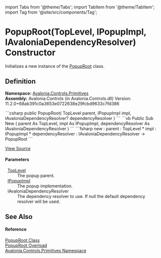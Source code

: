 import Tabs from '@theme/Tabs'; 
import TabItem from '@theme/TabItem'; 
import Tag from '@site/src/components/Tag'; 

# PopupRoot(TopLevel, IPopupImpl, IAvaloniaDependencyResolver) Constructor


Initializes a new instance of the <a href="T_Avalonia_Controls_Primitives_PopupRoot">PopupRoot</a> class.



## Definition
**Namespace:** <a href="N_Avalonia_Controls_Primitives">Avalonia.Controls.Primitives</a>  
**Assembly:** Avalonia.Controls (in Avalonia.Controls.dll) Version: 11.2.0+68ab391c0a3653e0722638e29fcbd9633c7fd386

<Tabs groupId="api-code-preview">
<TabItem value="csharp" label="C#">
```csharp
public PopupRoot(
	TopLevel parent,
	IPopupImpl impl,
	IAvaloniaDependencyResolver? dependencyResolver
)
```
</TabItem>
<TabItem value="vb" label="VB">
```vb
Public Sub New ( 
	parent As TopLevel,
	impl As IPopupImpl,
	dependencyResolver As IAvaloniaDependencyResolver
)
```
</TabItem>
<TabItem value="fsharp" label="F#">
```fsharp
new : 
        parent : TopLevel * 
        impl : IPopupImpl * 
        dependencyResolver : IAvaloniaDependencyResolver -> PopupRoot
```
</TabItem>
</Tabs>



<a href="https://github.com/AvaloniaUI/Avalonia/tree/master/srcAvalonia.Controls/Primitives/PopupRoot.cs#L60" title="View the source code">View Source</a>



#### Parameters
<dl><dt>  <a href="T_Avalonia_Controls_TopLevel">TopLevel</a></dt><dd>The popup parent.</dd><dt>  <a href="T_Avalonia_Platform_IPopupImpl">IPopupImpl</a></dt><dd>The popup implementation.</dd><dt>  IAvaloniaDependencyResolver</dt><dd>The dependency resolver to use. If null the default dependency resolver will be used.</dd></dl>

## See Also


#### Reference
<a href="T_Avalonia_Controls_Primitives_PopupRoot">PopupRoot Class</a>  
<a href="Overload_Avalonia_Controls_Primitives_PopupRoot__ctor">PopupRoot Overload</a>  
<a href="N_Avalonia_Controls_Primitives">Avalonia.Controls.Primitives Namespace</a>  
